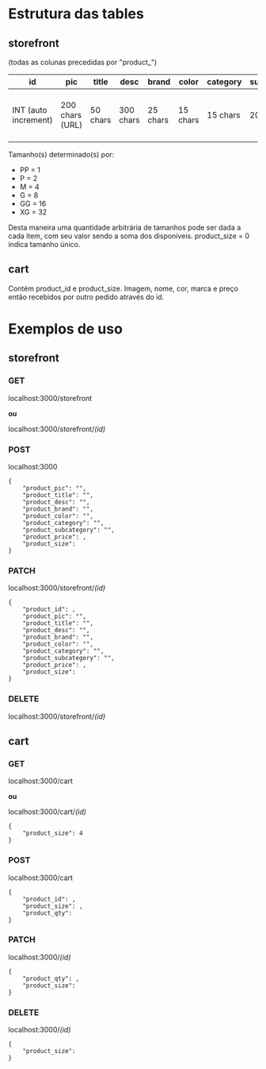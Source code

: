 # Estrutura das tables

## storefront

(todas as colunas precedidas por "product_")

| id | pic | title | desc | brand | color | category | subcategory | price | size |
|----|-----|-------|------|-------|-------|----------|-------------|-------|------|
|INT (auto increment)|200 chars (URL)|50 chars|300 chars|25 chars|15 chars|15 chars|20 chars|INT (p/ div. por 100)|INT (entre 0~63)|

Tamanho(s) determinado(s) por:

- PP = 1
- P = 2
- M = 4
- G = 8
- GG = 16
- XG = 32

Desta maneira uma quantidade arbitrária de tamanhos pode ser dada a cada item, com seu valor sendo a soma dos disponíveis.
product_size = 0 indica tamanho único.

## cart

Contém product_id e product_size. Imagem, nome, cor, marca e preço então recebidos por outro pedido através do id.

# Exemplos de uso

## storefront

### GET

localhost:3000/storefront

**ou**

localhost:3000/storefront/*(id)*

### POST

localhost:3000

```
{
	"product_pic": "",
 	"product_title": "",
 	"product_desc": "",
 	"product_brand": "",
 	"product_color": "",
 	"product_category": "",
 	"product_subcategory": "",
	"product_price": ,
	"product_size":
}
```

### PATCH

localhost:3000/storefront/*(id)*

```
{
	"product_id": ,
	"product_pic": "",
	"product_title": "",
	"product_desc": "",
	"product_brand": "",
	"product_color": "",
	"product_category": "",
	"product_subcategory": "",
	"product_price": ,
	"product_size":
}
```

### DELETE

localhost:3000/storefront/*(id)*

## cart

### GET

localhost:3000/cart

**ou**

localhost:3000/cart/*(id)*

```
{
    "product_size": 4
}
```

### POST

localhost:3000/cart

```
{
    "product_id": ,
    "product_size": ,
    "product_qty":
}
```

### PATCH

localhost:3000/*(id)*

```
{
    "product_qty": ,
    "product_size":
}
```

### DELETE

localhost:3000/*(id)*

```
{
    "product_size":
}
```

